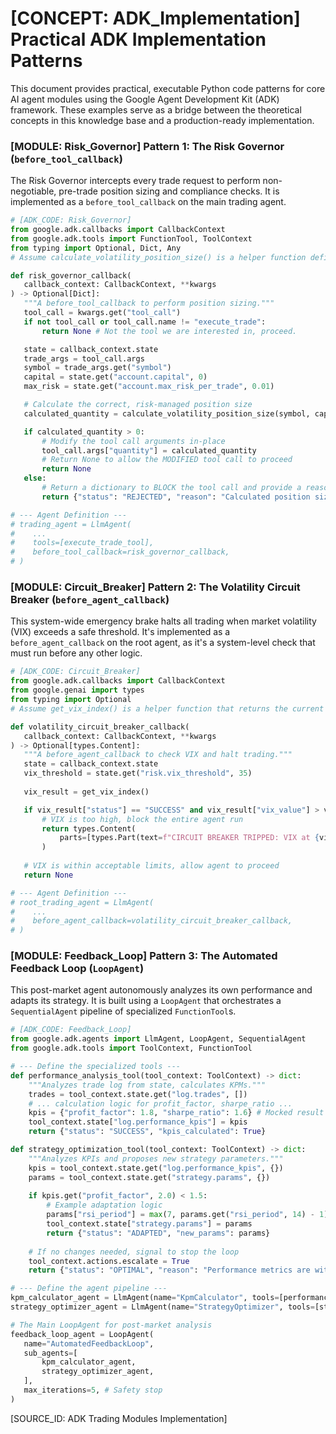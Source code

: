 # [CONCEPT: ADK_Implementation] Practical ADK Implementation Patterns

This document provides practical, executable Python code patterns for core AI agent modules using the Google Agent Development Kit (ADK) framework. These examples serve as a bridge between the theoretical concepts in this knowledge base and a production-ready implementation.

### [MODULE: Risk_Governor] Pattern 1: The Risk Governor (`before_tool_callback`)

The Risk Governor intercepts every trade request to perform non-negotiable, pre-trade position sizing and compliance checks. It is implemented as a `before_tool_callback` on the main trading agent.

```python
# [ADK_CODE: Risk_Governor]
from google.adk.callbacks import CallbackContext
from google.adk.tools import FunctionTool, ToolContext
from typing import Optional, Dict, Any
# Assume calculate_volatility_position_size() is a helper function defined elsewhere

def risk_governor_callback(
   callback_context: CallbackContext, **kwargs
) -> Optional[Dict]:
   """A before_tool_callback to perform position sizing."""
   tool_call = kwargs.get("tool_call")
   if not tool_call or tool_call.name != "execute_trade":
       return None # Not the tool we are interested in, proceed.

   state = callback_context.state
   trade_args = tool_call.args
   symbol = trade_args.get("symbol")
   capital = state.get("account.capital", 0)
   max_risk = state.get("account.max_risk_per_trade", 0.01)

   # Calculate the correct, risk-managed position size
   calculated_quantity = calculate_volatility_position_size(symbol, capital, max_risk)

   if calculated_quantity > 0:
       # Modify the tool call arguments in-place
       tool_call.args["quantity"] = calculated_quantity
       # Return None to allow the MODIFIED tool call to proceed
       return None
   else:
       # Return a dictionary to BLOCK the tool call and provide a reason
       return {"status": "REJECTED", "reason": "Calculated position size is 0."}

# --- Agent Definition ---
# trading_agent = LlmAgent(
#    ...
#    tools=[execute_trade_tool],
#    before_tool_callback=risk_governor_callback,
# )
```

### [MODULE: Circuit_Breaker] Pattern 2: The Volatility Circuit Breaker (`before_agent_callback`)

This system-wide emergency brake halts all trading when market volatility (VIX) exceeds a safe threshold. It's implemented as a `before_agent_callback` on the root agent, as it's a system-level check that must run before any other logic.

```python
# [ADK_CODE: Circuit_Breaker]
from google.adk.callbacks import CallbackContext
from google.genai import types
from typing import Optional
# Assume get_vix_index() is a helper function that returns the current VIX value

def volatility_circuit_breaker_callback(
   callback_context: CallbackContext, **kwargs
) -> Optional[types.Content]:
   """A before_agent_callback to check VIX and halt trading."""
   state = callback_context.state
   vix_threshold = state.get("risk.vix_threshold", 35)
   
   vix_result = get_vix_index()

   if vix_result["status"] == "SUCCESS" and vix_result["vix_value"] > vix_threshold:
       # VIX is too high, block the entire agent run
       return types.Content(
           parts=[types.Part(text=f"CIRCUIT BREAKER TRIPPED: VIX at {vix_result['vix_value']:.2f} exceeds threshold of {vix_threshold}. Trading is halted.")]
       )
   
   # VIX is within acceptable limits, allow agent to proceed
   return None

# --- Agent Definition ---
# root_trading_agent = LlmAgent(
#    ...
#    before_agent_callback=volatility_circuit_breaker_callback,
# )
```

### [MODULE: Feedback_Loop] Pattern 3: The Automated Feedback Loop (`LoopAgent`)

This post-market agent autonomously analyzes its own performance and adapts its strategy. It is built using a `LoopAgent` that orchestrates a `SequentialAgent` pipeline of specialized `FunctionTool`s.

```python
# [ADK_CODE: Feedback_Loop]
from google.adk.agents import LlmAgent, LoopAgent, SequentialAgent
from google.adk.tools import ToolContext, FunctionTool

# --- Define the specialized tools ---
def performance_analysis_tool(tool_context: ToolContext) -> dict:
    """Analyzes trade log from state, calculates KPMs."""
    trades = tool_context.state.get("log.trades", [])
    # ... calculation logic for profit_factor, sharpe_ratio ...
    kpis = {"profit_factor": 1.8, "sharpe_ratio": 1.6} # Mocked result
    tool_context.state["log.performance_kpis"] = kpis
    return {"status": "SUCCESS", "kpis_calculated": True}

def strategy_optimization_tool(tool_context: ToolContext) -> dict:
    """Analyzes KPIs and proposes new strategy parameters."""
    kpis = tool_context.state.get("log.performance_kpis", {})
    params = tool_context.state.get("strategy.params", {})
    
    if kpis.get("profit_factor", 2.0) < 1.5:
        # Example adaptation logic
        params["rsi_period"] = max(7, params.get("rsi_period", 14) - 1)
        tool_context.state["strategy.params"] = params
        return {"status": "ADAPTED", "new_params": params}
    
    # If no changes needed, signal to stop the loop
    tool_context.actions.escalate = True
    return {"status": "OPTIMAL", "reason": "Performance metrics are within acceptable ranges."}

# --- Define the agent pipeline ---
kpm_calculator_agent = LlmAgent(name="KpmCalculator", tools=[performance_analysis_tool], instruction="Calculate the performance metrics.")
strategy_optimizer_agent = LlmAgent(name="StrategyOptimizer", tools=[strategy_optimization_tool], instruction="Analyze KPIs and optimize strategy parameters.")

# The Main LoopAgent for post-market analysis
feedback_loop_agent = LoopAgent(
   name="AutomatedFeedbackLoop",
   sub_agents=[
       kpm_calculator_agent,
       strategy_optimizer_agent,
   ],
   max_iterations=5, # Safety stop
)
```

[SOURCE_ID: ADK Trading Modules Implementation]
